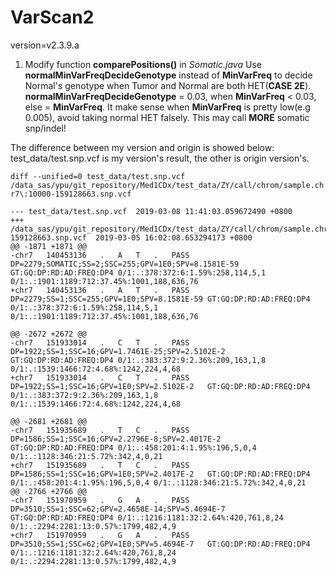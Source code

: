 # VarScan2
version=v2.3.9.a

1. Modify function **comparePositions()** in *Somatic.java*
Use **normalMinVarFreqDecideGenotype** instead of **MinVarFreq** to decide Normal's genotype when Tumor and Normal are both HET(**CASE 2E**).
**normalMinVarFreqDecideGenotype** = 0.03, when **MinVarFreq** < 0.03, else = **MinVarFreq**.
It make sense when **MinVarFreq** is pretty low(e.g 0.005), avoid taking normal HET falsely.
This may call **MORE** somatic snp/indel!


The difference between my version and origin is showed below:
test_data/test.snp.vcf is my version's result, the other is origin version's.

`diff --unified=0 test_data/test.snp.vcf /data_sas/ypu/git_repository/Med1CDx/test_data/ZY/call/chrom/sample.chr7\:10000-159128663.snp.vcf`

    --- test_data/test.snp.vcf	2019-03-08 11:41:03.059672490 +0800
    +++ /data_sas/ypu/git_repository/Med1CDx/test_data/ZY/call/chrom/sample.chr7:10000-159128663.snp.vcf  2019-03-05 16:02:08.653294173 +0800
    @@ -1871 +1871 @@
    -chr7	140453136	.	A	T	.	PASS	DP=2279;SOMATIC;SS=2;SSC=255;GPV=1E0;SPV=8.1581E-59	GT:GQ:DP:RD:AD:FREQ:DP4	0/1:.:378:372:6:1.59%:258,114,5,1	0/1:.:1901:1189:712:37.45%:1001,188,636,76
    +chr7	140453136	.	A	T	.	PASS	DP=2279;SS=1;SSC=255;GPV=1E0;SPV=8.1581E-59	GT:GQ:DP:RD:AD:FREQ:DP4	0/1:.:378:372:6:1.59%:258,114,5,1	0/1:.:1901:1189:712:37.45%:1001,188,636,76
    
    @@ -2672 +2672 @@
    -chr7	151933014	.	C	T	.	PASS	DP=1922;SS=1;SSC=16;GPV=1.7461E-25;SPV=2.5102E-2	GT:GQ:DP:RD:AD:FREQ:DP4	0/1:.:383:372:9:2.36%:209,163,1,8	0/1:.:1539:1466:72:4.68%:1242,224,4,68
    +chr7	151933014	.	C	T	.	PASS	DP=1922;SS=1;SSC=16;GPV=1E0;SPV=2.5102E-2	GT:GQ:DP:RD:AD:FREQ:DP4	0/1:.:383:372:9:2.36%:209,163,1,8	0/1:.:1539:1466:72:4.68%:1242,224,4,68
    
    @@ -2681 +2681 @@
    -chr7	151935689	.	T	C	.	PASS	DP=1586;SS=1;SSC=16;GPV=2.2796E-8;SPV=2.4017E-2	GT:GQ:DP:RD:AD:FREQ:DP4	0/1:.:458:201:4:1.95%:196,5,0,4	0/1:.:1128:346:21:5.72%:342,4,0,21
    +chr7	151935689	.	T	C	.	PASS	DP=1586;SS=1;SSC=16;GPV=1E0;SPV=2.4017E-2	GT:GQ:DP:RD:AD:FREQ:DP4	0/1:.:458:201:4:1.95%:196,5,0,4	0/1:.:1128:346:21:5.72%:342,4,0,21
    @@ -2766 +2766 @@
    -chr7	151970959	.	G	A	.	PASS	DP=3510;SS=1;SSC=62;GPV=2.4658E-14;SPV=5.4694E-7	GT:GQ:DP:RD:AD:FREQ:DP4	0/1:.:1216:1181:32:2.64%:420,761,8,24	0/1:.:2294:2281:13:0.57%:1799,482,4,9
    +chr7	151970959	.	G	A	.	PASS	DP=3510;SS=1;SSC=62;GPV=1E0;SPV=5.4694E-7	GT:GQ:DP:RD:AD:FREQ:DP4	0/1:.:1216:1181:32:2.64%:420,761,8,24	0/1:.:2294:2281:13:0.57%:1799,482,4,9

